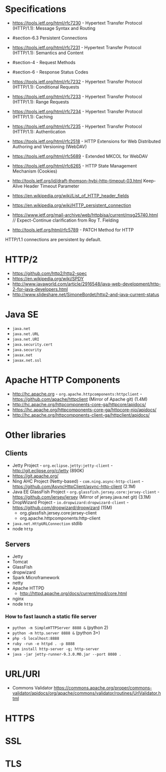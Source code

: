 # Specifications
- https://tools.ietf.org/html/rfc7230 - Hypertext Transfer Protocol (HTTP/1.1): Message Syntax and Routing
- #section-6.3 Persistent Connections
- https://tools.ietf.org/html/rfc7231 - Hypertext Transfer Protocol (HTTP/1.1): Semantics and Content
- #section-4 - Request Methods
- #section-6 - Response Status Codes
- https://tools.ietf.org/html/rfc7232 - Hypertext Transfer Protocol (HTTP/1.1): Conditional Requests
- https://tools.ietf.org/html/rfc7233 - Hypertext Transfer Protocol (HTTP/1.1): Range Requests
- https://tools.ietf.org/html/rfc7234 - Hypertext Transfer Protocol (HTTP/1.1): Caching
- https://tools.ietf.org/html/rfc7235 - Hypertext Transfer Protocol (HTTP/1.1): Authentication
- https://tools.ietf.org/html/rfc2518 - HTTP Extensions for Web Distributed Authoring and Versioning (WebDAV)
- https://tools.ietf.org/html/rfc5689 - Extended MKCOL for WebDAV
- https://tools.ietf.org/html/rfc6265 - HTTP State Management Mechanism (Cookies)
- http://tools.ietf.org/id/draft-thomson-hybi-http-timeout-03.html Keep-Alive Header Timeout Parameter

- https://en.wikipedia.org/wiki/List_of_HTTP_header_fields
- https://en.wikipedia.org/wiki/HTTP_persistent_connection
- https://www.ietf.org/mail-archive/web/httpbisa/current/msg25740.html // Expect-Continue clarification from Roy T. Fielding
- http://tools.ietf.org/html/rfc5789 - PATCH Method for HTTP

HTTP/1.1 connections are persistent by default.

# HTTP/2
- https://github.com/http2/http2-spec
- https://en.wikipedia.org/wiki/SPDY
- http://www.javaworld.com/article/2916548/java-web-development/http-2-for-java-developers.html
- http://www.slideshare.net/SimoneBordet/http2-and-java-current-status

# Java SE
- `java.net`
- `java.net.URL`
- `java.net.URI`
- `java.security.cert`
- `java.security`
- `javax.net`
- `javax.net.ssl`

# Apache HTTP Components
- http://hc.apache.org - `org.apache.httpcomponents:httpclient` - https://github.com/apache/httpclient (Mirror of Apache git) (1.4M)
- http://hc.apache.org/httpcomponents-core-ga/httpcore/apidocs/
- https://hc.apache.org/httpcomponents-core-ga/httpcore-nio/apidocs/
- http://hc.apache.org/httpcomponents-client-ga/httpclient/apidocs/

# Other libraries

## Clients
- Jetty Project - `org.eclipse.jetty:jetty-client` - http://git.eclipse.org/c/jetty (890K)
- https://git.apache.org/
- Ning AHC Project (Netty-based) - `com.ning.async-http-client` - https://github.com/AsyncHttpClient/async-http-client (2.1M)
- Java EE GlassFish Project - `org.glassfish.jersey.core:jersey-client` - https://github.com/jersey/jersey (Mirror of jersey.java.net git) (3.1M)
- DropWizard Project - `io.dropwizard:dropwizard-client` - https://github.com/dropwizard/dropwizard (15M)
  + org.glassfish.jersey.core:jersey-client
  + org.apache.httpcomponents:http-client
- `java.net.HttpURLConnection` stdlib
- node `http`

## Servers
- Jetty
- Tomcat
- GlassFish
- dropwizard
- Spark Microframework
- netty
- Apache HTTPD
  + http://httpd.apache.org/docs/current/mod/core.html
- nginx
- node `http`

### How to fast launch a static file server
- `python -m SimpleHTTPServer 8888 &` (python 2)
- `python -m http.server 8888 &` (python 3+)
- `php -S localhost:8888`
- `ruby -run -e httpd . -p 8888`
- `npm install http-server -g; http-server`
- `java -jar jetty-runner-9.3.0.M0.jar --port 8080 .`

# URL/URI
- Commons Validator https://commons.apache.org/proper/commons-validator/apidocs/org/apache/commons/validator/routines/UrlValidator.html

# HTTPS

# SSL

# TLS
